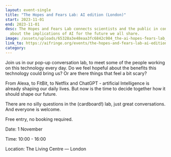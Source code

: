 ```yaml
---
layout: event-single
title: "The Hopes and Fears Lab: AI edition (London)"
start: 2023-11-01
end: 2023-11-01
desc: The Hopes and Fears Lab connects scientists and the public in conversation
  about the implications of AI for the future we all share.
image: /assets/uploads/65328a3e48eaa3fc6842c984_the-ai-hopes-fears-lab_-ai-edition-london-and-cambridge-.jpeg
link_to: https://aifringe.org/events/the-hopes-and-fears-lab-ai-edition-london
category:
---
```


Join us in our pop-up conversation lab, to meet some of the people working on this technology every day. Do we feel hopeful about the benefits this technology could bring us? Or are there things that feel a bit scary?

From Alexa, to FitBit, to Netflix and ChatGPT - artificial Intelligence is already shaping our daily lives. But now is the time to decide together how it should shape our future.

There are no silly questions in the (cardboard!) lab, just great conversations. And everyone is welcome.

Free entry, no booking required.

Date: 1 November

Time: 10:00 - 16:00

Location: The Living Centre — London